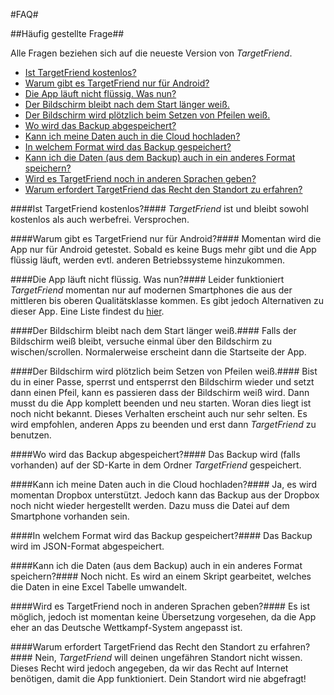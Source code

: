 #FAQ#

##Häufig gestellte Frage##

Alle Fragen beziehen sich auf die neueste Version von _TargetFriend_.


 - [Ist TargetFriend kostenlos?](#ist-targetfriend-kostenlos)
 - [Warum gibt es TargetFriend nur für Android?](#warum-gibt-es-targetfriend-nur-für-android)
 - [Die App läuft nicht flüssig. Was nun?](#die-app-läuft-nicht-flüssig.-was-nun)
 - [Der Bildschirm bleibt nach dem Start länger weiß.](#der-bildschirm-bleibt-nach-dem-start-länger-weiß.)
 - [Der Bildschirm wird plötzlich beim Setzen von Pfeilen weiß.](#der-bildschirm-wird-plötzlich-beim-setzen-von-pfeilen-weiß.)
 - [Wo wird das Backup abgespeichert?](#wo-wird-das-backup-abgespeichert)
 - [Kann ich meine Daten auch in die Cloud hochladen?](#kann-ich-meine-daten-auch-in-die-cloud-hochladen)
 - [In welchem Format wird das Backup gespeichert?](#in-welchem-format-wird-das-backup-gespeichert)
 - [Kann ich die Daten (aus dem Backup) auch in ein anderes Format speichern?](#kann-ich-die-daten-aus-dem-backup-auch-in-ein-anderes-format-speichern)
 - [Wird es TargetFriend noch in anderen Sprachen geben?](#wird-es-targetfriend-noch-in-anderen-sprachen-geben)
 - [Warum erfordert TargetFriend das Recht den Standort zu erfahren?](#warum-erfordert-targetfriend-das-recht-den-standort-zu-erfahren)


####Ist TargetFriend kostenlos?####
_TargetFriend_ ist und bleibt sowohl kostenlos als auch werbefrei. Versprochen.

####Warum gibt es TargetFriend nur für Android?####
Momentan wird die App nur für Android getestet. Sobald es keine Bugs mehr gibt und die App flüssig läuft, werden evtl. anderen Betriebssysteme hinzukommen.

####Die App läuft nicht flüssig. Was nun?####
Leider funktioniert _TargetFriend_ momentan nur auf modernen Smartphones die aus der mittleren bis oberen Qualitätsklasse kommen. Es gibt jedoch Alternativen zu dieser App. Eine Liste findest du [hier](http://targetfriend.andremeyering.de/benutzer/alternativen/).

####Der Bildschirm bleibt nach dem Start länger weiß.####
Falls der Bildschirm weiß bleibt, versuche einmal über den Bildschirm zu wischen/scrollen. Normalerweise erscheint dann die Startseite der App.

####Der Bildschirm wird plötzlich beim Setzen von Pfeilen weiß.####
Bist du in einer Passe, sperrst und entsperrst den Bildschirm wieder und setzt dann einen Pfeil, kann es passieren dass der Bildschirm weiß wird. Dann musst du die App komplett beenden und neu starten. Woran dies liegt ist noch nicht bekannt. Dieses Verhalten erscheint auch nur sehr selten. Es wird empfohlen, anderen Apps zu beenden und erst dann _TargetFriend_ zu benutzen.

####Wo wird das Backup abgespeichert?####
Das Backup wird (falls vorhanden) auf der SD-Karte in dem Ordner _TargetFriend_ gespeichert.

####Kann ich meine Daten auch in die Cloud hochladen?####
Ja, es wird momentan Dropbox unterstützt. Jedoch kann das Backup aus der Dropbox noch nicht wieder hergestellt werden. Dazu muss die Datei auf dem Smartphone vorhanden sein.

####In welchem Format wird das Backup gespeichert?####
Das Backup wird im JSON-Format abgespeichert.

####Kann ich die Daten (aus dem Backup) auch in ein anderes Format speichern?####
Noch nicht. Es wird an einem Skript gearbeitet, welches die Daten in eine Excel Tabelle umwandelt.

####Wird es TargetFriend noch in anderen Sprachen geben?####
Es ist möglich, jedoch ist momentan keine Übersetzung vorgesehen, da die App eher an das Deutsche Wettkampf-System angepasst ist.

####Warum erfordert TargetFriend das Recht den Standort zu erfahren?####
Nein, _TargetFriend_ will deinen ungefähren Standort nicht wissen. Dieses Recht wird jedoch angegeben, da wir das Recht auf Internet benötigen, damit die App funktioniert. Dein Standort wird nie abgefragt!
